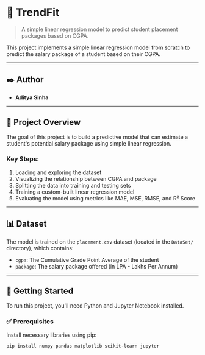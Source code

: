  # 🧠 TrendFit

> A simple linear regression model to predict student placement packages based on CGPA.

This project implements a simple linear regression model from scratch to predict the salary package of a student based on their CGPA.

---

## ✒️ Author

- **Aditya Sinha**
---

## 📝 Project Overview

The goal of this project is to build a predictive model that can estimate a student's potential salary package using simple linear regression.

### Key Steps:
1. Loading and exploring the dataset  
2. Visualizing the relationship between CGPA and package  
3. Splitting the data into training and testing sets  
4. Training a custom-built linear regression model  
5. Evaluating the model using metrics like MAE, MSE, RMSE, and R² Score

---

## 📊 Dataset

The model is trained on the `placement.csv` dataset (located in the `DataSet/` directory), which contains:

- `cgpa`: The Cumulative Grade Point Average of the student  
- `package`: The salary package offered (in LPA - Lakhs Per Annum)

---

## 🏁 Getting Started

To run this project, you'll need Python and Jupyter Notebook installed.

### ✅ Prerequisites

Install necessary libraries using pip:

```bash
pip install numpy pandas matplotlib scikit-learn jupyter
